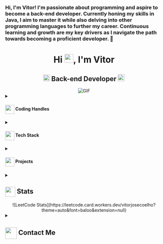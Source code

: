 ### Hi, I'm Vitor! I'm passionate about programming and aspire to become a back-end developer. Currently honing my skills in Java, I aim to master it while also delving into other programming languages to further my career. Continuous learning and growth are my key drivers as I navigate the path towards becoming a proficient developer. 👋

<h1 align="center">Hi <img src="https://github.com/vijcoelho/vijcoelho/blob/main/icons/Hi.gif" width="28px"/>, I'm Vitor</h1>
<h2 align="center">
  <img src="https://komarev.com/ghpvc/?username=vijcoelho&color=dc143c&style=for-the-badge" alt="Profile Views" style="height:21px;">
   Back-end Developer
  <a href="https://github.com/vijcoelho/springboot-mobile">
    <img src="https://img.shields.io/badge/Portfolio-543DE0?style=for-the-badge&logo=About.me&logoColor=white" alt="Portfolio" style="height:22px;">
  </a>
</h2>
<div align="center">
 <img alt="GIF" src="https://media4.giphy.com/media/11KzOet1ElBDz2/giphy.gif?cid=6c09b952ufa3xxbbm0mpuadm2zaik3wjp4m9luz2ly0lyz8d&ep=v1_internal_gif_by_id&rid=giphy.gif&ct=g" />
</div>

<details>
  <summary><h4> <img align="center" src="https://user-images.githubusercontent.com/74038190/216122041-518ac897-8d92-4c6b-9b3f-ca01dcaf38ee.png" width="29"/> Coding Handles</h4></summary>
  [![LeetCode](https://img.shields.io/badge/LeetCode-000000?style=for-the-badge&logo=LeetCode&logoColor=#d16c06)](https://www.leetcode.com/[your-handle])
  [![Codeforces](https://img.shields.io/badge/Codeforces-445f9d?style=for-the-badge&logo=Codeforces&logoColor=white)](https://codeforces.com/profile/[your-handle])
  [![GeeksForGeeks](https://img.shields.io/badge/GeeksforGeeks-gray?style=for-the-badge&logo=geeksforgeeks&logoColor=35914c)](https://auth.geeksforgeeks.org/user/[your-handle]/practice)
</details>

<details>
  <summary><h4> <img align="center" src="https://github.com/vijcoelho/vijcoelho/blob/main/icons/techstack.gif" width="29"/> Tech Stack</h4></summary>
  ![C++](https://img.shields.io/badge/c++-%2300599C.svg?style=for-the-badge&logo=c%2B%2B&logoColor=white)  
  ![JavaScript](https://img.shields.io/badge/javascript-%23323330.svg?style=for-the-badge&logo=javascript&logoColor=%23F7DF1E) 
  ![React](https://img.shields.io/badge/react-%2320232a.svg?style=for-the-badge&logo=react&logoColor=%2361DAFB) 
</details>

<details>
  <summary><h4> <img align="center" src="https://github.com/vijcoelho/vijcoelho/blob/main/icons/projects.gif" width="29"/> Projects</h4></summary>

  <a href="https://github.com/vijcoelho/springboot-mobile">[SpringBoot]</a>
  <span><img src="https://img.shields.io/badge/Node.js-%2343853D.svg?style=for-the-badge&logo=node.js&logoColor=white"> <img src="https://img.shields.io/badge/MongoDB-%234ea94b.svg?style=for-the-badge&logo=mongodb&logoColor=white"></span>
  - Implemented features with Java and Spring Boot.
</details>

<details>
  <summary><h2> <img align="center" src="https://github.com/vijcoelho/vijcoelho/blob/main/icons/stats.gif" width="32"/> Stats</h2></summary>
  <div align="center">
    ![](https://github-readme-stats.vercel.app/api?username=vijcoelho&theme=tokyonight&hide_border=false&include_all_commits=true&count_private=false)<br/>
    ![](https://github-readme-streak-stats.herokuapp.com/?user=vijcoelho&theme=tokyonight&hide_border=false)<br/>
    ![](https://github-readme-stats.vercel.app/api/top-langs/?username=vijcoelho&theme=tokyonight&hide_border=false&include_all_commits=true&count_private=false&layout=compact)<br/>
    ![](https://github-readme-activity-graph.vercel.app/graph?username=vijcoelho&theme=tokyo-night)
  </div>
</details>

<div align="center">
  ![LeetCode Stats](https://leetcode.card.workers.dev/vitorjosecoelho?theme=auto&font=baloo&extension=null)
</div>

<details>
  <summary><h2> <img align="center" src="https://github.com/vijcoelho/vijcoelho/blob/main/icons/Contact.gif" width="37"/> Contact Me</h2></summary>
  <p>
    <i>You can reach out to me via</i>
    <a href="mailto:vijcoelho@gmail.com">
      <img align="center" src="https://github.com/vijcoelho/vijcoelho/blob/main/icons/Gmail.gif" width="100"/>
    </a>
  </p>
</details>
